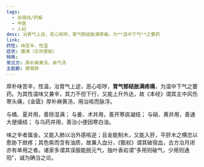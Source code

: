 ```yaml
---
tags:
  - 张锡纯/药解
  - 中医
  - 人纪
desc: 治胃气上逆，恶心呕哕，胃气郁结胀满疼痛，为**温中下气**之要药
link: 
药性: 味苦辛，性温
症状: 腹满（实热便秘）
特殊: 
常见方: 厚朴麻黄汤，承气汤
主脏腑: 脾胃肺
---
```


厚朴味苦辛，性温，治胃气上逆，恶心呕哕，**胃气郁结胀满疼痛**，为温中下气之要药。为其性温味又兼辛，其力不但下行，又能上升外达，故《本经》谓其主中风伤寒头痛，《金匮》厚朴麻黄汤，用治咳而脉浮。

与橘、夏并用，善除湿满；
与姜、术并用，善开寒痰凝结；
与硝、黄并用，善通大便燥结；
与乌药并用，善治小便因寒白浊。

味之辛者属金，又能入肺以治外感咳逆；且金能制木，又能入肝，平肝木之横恣以愈胁下焮疼；其色紫而含有油质，故兼入血分，《甄权》谓其破宿血，古方治月闭亦有单用之者。诸家多谓其误服能脱元气，独叶香岩谓“多用则破气，少用则通阳”，诚为确当之论。